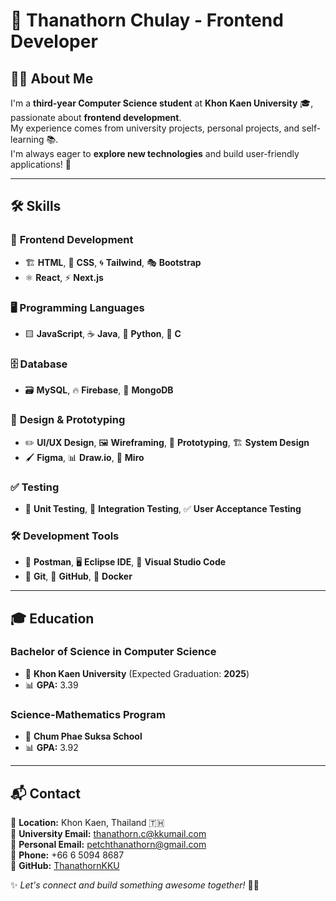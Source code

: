 # 🚀 Thanathorn Chulay - Frontend Developer  

## 👨‍💻 About Me  
I'm a **third-year Computer Science student** at **Khon Kaen University** 🎓, passionate about **frontend development**.  
My experience comes from university projects, personal projects, and self-learning 📚.  
I'm always eager to **explore new technologies** and build user-friendly applications! 🎯  

---

## 🛠 Skills  

### 🎨 **Frontend Development**  
- 🏗 **HTML**, 🎨 **CSS**, 🌀 **Tailwind**, 🎭 **Bootstrap**  
- ⚛ **React**, ⚡ **Next.js**  

### 🖥 **Programming Languages**  
- 🟨 **JavaScript**, ☕ **Java**, 🐍 **Python**, 🔵 **C**  

### 🗄 **Database**  
- 🗃 **MySQL**, 🔥 **Firebase**, 🍃 **MongoDB**  

### 🎨 **Design & Prototyping**  
- ✏️ **UI/UX Design**, 🖼 **Wireframing**, 🔄 **Prototyping**, 🏗 **System Design**  
- 🖌 **Figma**, 📊 **Draw.io**, 🧩 **Miro**  

### ✅ **Testing**  
- 🧪 **Unit Testing**, 🔗 **Integration Testing**, ✅ **User Acceptance Testing**  

### 🛠 **Development Tools**  
- 📮 **Postman**, 🖥 **Eclipse IDE**, 📝 **Visual Studio Code**  
- 🔄 **Git**, 🐙 **GitHub**, 🐳 **Docker**  

---

## 🎓 Education  

### **Bachelor of Science in Computer Science**  
- 🏫 **Khon Kaen University** (Expected Graduation: **2025**)  
- 📊 **GPA:** 3.39  

### **Science-Mathematics Program**  
- 🏫 **Chum Phae Suksa School**  
- 📊 **GPA:** 3.92  

---

## 📬 Contact  

📍 **Location:** Khon Kaen, Thailand 🇹🇭  
📧 **University Email:** [thanathorn.c@kkumail.com](mailto:thanathorn.c@kkumail.com)  
📧 **Personal Email:** [petchthanathorn@gmail.com](mailto:petchthanathorn@gmail.com)  
📱 **Phone:** +66 6 5094 8687  
🐙 **GitHub:** [ThanathornKKU](https://github.com/ThanathornKKU)  

✨ _Let's connect and build something awesome together!_ 🚀🎯  
